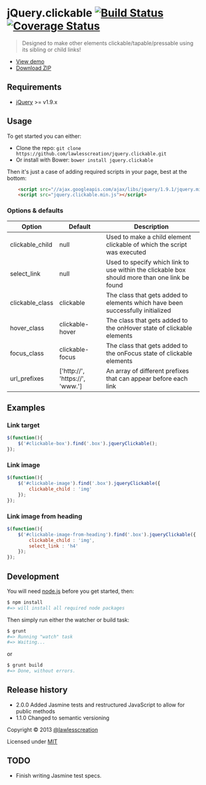 # jQuery.clickable [![Build Status](https://travis-ci.org/lawlesscreation/jquery.clickable.svg?branch=master)](https://travis-ci.org/lawlesscreation/jquery.clickable) [![Coverage Status](https://img.shields.io/coveralls/lawlesscreation/jquery.clickable.svg)](https://coveralls.io/r/lawlesscreation/jquery.clickable)

> Designed to make other elements clickable/tapable/pressable using its sibling or child links!

 - [View demo](http://lawlesscreation.github.io/jquery.clickable/)
 - [Download ZIP](https://github.com/lawlesscreation/jquery.clickable/archive/master.zip)


## Requirements

 - [jQuery](http://jquery.com) >= v1.9.x


## Usage

To get started you can either:

 - Clone the repo: `git clone https://github.com/lawlesscreation/jquery.clickable.git`
 - Or install with Bower: `bower install jquery.clickable`

Then it's just a case of adding required scripts in your page, best at the bottom:

```html
    <script src="//ajax.googleapis.com/ajax/libs/jquery/1.9.1/jquery.min.js"></script>
    <script src="jquery.clickable.min.js"></script>
```

### Options &amp; defaults

<table>
    <thead>
        <tr>
            <th>Option</th>
            <th>Default</th>
            <th>Description</th>
        </tr>
    </thead>
    <tbody>
        <tr>
            <td>clickable_child</td>
            <td>null</td>
            <td>Used to make a child element clickable of which the script was executed</td>
        </tr>
        <tr>
            <td>select_link</td>
            <td>null</td>
            <td>Used to specify which link to use within the clickable box should more than one link be found</td>
        </tr>
        <tr>
            <td>clickable_class</td>
            <td>clickable</td>
            <td>The class that gets added to elements which have been successfully initialized</td>
        </tr>
        <tr>
            <td>hover_class</td>
            <td>clickable-hover</td>
            <td>The class that gets added to the onHover state of clickable elements</td>
        </tr>
        <tr>
            <td>focus_class</td>
            <td>clickable-focus</td>
            <td>The class that gets added to the onFocus state of clickable elements</td>
        </tr>
        <tr>
            <td>url_prefixes</td>
            <td>['http://', 'https://', 'www.']</td>
            <td>An array of different prefixes that can appear before each link</td>
        </tr>
    </tbody>
</table>


## Examples

### Link target

```javascript
$(function(){
    $('#clickable-box').find('.box').jqueryClickable();
});
```

### Link image

```javascript
$(function(){
    $('#clickable-image').find('.box').jqueryClickable({
        clickable_child : 'img'
    });
});
```

### Link image from heading

```javascript
$(function(){
    $('#clickable-image-from-heading').find('.box').jqueryClickable({
        clickable_child : 'img',
        select_link : 'h4'
    });
});
```


## Development

You will need [node.js](http://nodejs.org/) before you get started, then:

```bash
$ npm install
#=> will install all required node packages
```

Then simply run either the watcher or build task:

```bash
$ grunt
#=> Running "watch" task
#=> Waiting...
```

or

```bash
$ grunt build
#=> Done, without errors.
```


## Release history
 - 2.0.0 Added Jasmine tests and restructured JavaScript to allow for public methods
 - 1.1.0 Changed to semantic versioning

Copyright &copy; 2013 [@lawlesscreation](http://twitter.com/lawlesscreation)

Licensed under [MIT](http://opensource.org/licenses/mit-license.php)


## TODO
 - Finish writing Jasmine test specs.
